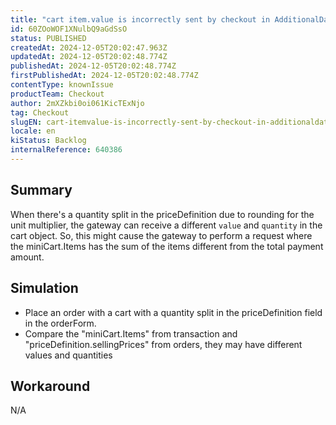 ```yaml
---
title: "cart item.value is incorrectly sent by checkout in AdditionalData"
id: 60ZOoWOF1XNulbQ9aGdSsO
status: PUBLISHED
createdAt: 2024-12-05T20:02:47.963Z
updatedAt: 2024-12-05T20:02:48.774Z
publishedAt: 2024-12-05T20:02:48.774Z
firstPublishedAt: 2024-12-05T20:02:48.774Z
contentType: knownIssue
productTeam: Checkout
author: 2mXZkbi0oi061KicTExNjo
tag: Checkout
slugEN: cart-itemvalue-is-incorrectly-sent-by-checkout-in-additionaldata
locale: en
kiStatus: Backlog
internalReference: 640386
---
```


## Summary


When there's a quantity split in the priceDefinition due to rounding for the unit multiplier, the gateway can receive a different `value` and `quantity` in the cart object. So, this might cause the gateway to perform a request where the miniCart.Items has the sum of the items different from the total payment amount.


##

## Simulation



- Place an order with a cart with a quantity split in the priceDefinition field in the orderForm.
- Compare the "miniCart.Items" from transaction and "priceDefinition.sellingPrices" from orders, they may have different values and quantities


##

## Workaround


N/A



